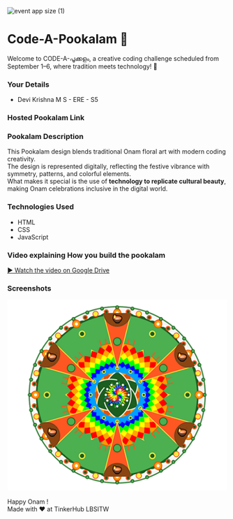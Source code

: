 <img width="1920" height="1080" alt="event app size (1)" src="https://github.com/user-attachments/assets/9c18c1de-1249-41ca-9561-1bc003606551" />

# Code-A-Pookalam 🌸
Welcome to CODE-A-പൂക്കളം, a creative coding challenge scheduled from September 1–6, where tradition meets technology! 🌼


### Your Details
- Devi Krishna M S - ERE - S5



### Hosted Pookalam Link




### Pookalam Description
This Pookalam design blends traditional Onam floral art with modern coding creativity.  
The design is represented digitally, reflecting the festive vibrance with symmetry, patterns, and colorful elements.  
What makes it special is the use of **technology to replicate cultural beauty**, making Onam celebrations inclusive in the digital world.  



### Technologies Used 
- HTML  
- CSS  
- JavaScript 

### Video explaining How you build the pookalam
[▶️ Watch the video on Google Drive](https://drive.google.com/file/d/1e15WI0eKEfTnUEh4OfiR74d3nA3ChcVL/view?usp=drivesdk)


### Screenshots
<p align="center">
  <img src="https://github.com/Dkx05/Code-A-Pookalam/blob/main/Devi%20Krishna%20M%20S/pookalam.png" alt="Pookalam" width="600">
</p>




Happy Onam ! <br>
Made with ❤️ at TinkerHub LBSITW

